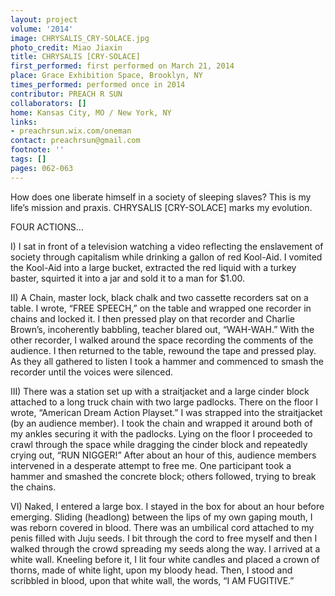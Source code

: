 ```yaml
---
layout: project
volume: '2014'
image: CHRYSALIS_CRY-SOLACE.jpg
photo_credit: Miao Jiaxin
title: CHRYSALIS [CRY-SOLACE]
first_performed: first performed on March 21, 2014
place: Grace Exhibition Space, Brooklyn, NY
times_performed: performed once in 2014
contributor: PREACH R SUN
collaborators: []
home: Kansas City, MO / New York, NY
links:
- preachrsun.wix.com/oneman
contact: preachrsun@gmail.com
footnote: ''
tags: []
pages: 062-063
---
```


How does one liberate himself in a society of sleeping slaves? This is my life’s mission and praxis. CHRYSALIS [CRY-SOLACE] marks my evolution.

FOUR ACTIONS…

I) I sat in front of a television watching a video reflecting the enslavement of society through capitalism while drinking a gallon of red Kool-Aid. I vomited the Kool-Aid into a large bucket, extracted the red liquid with a turkey baster, squirted it into a jar and sold it to a man for $1.00.

II) A Chain, master lock, black chalk and two cassette recorders sat on a table. I wrote, “FREE SPEECH,” on the table and wrapped one recorder in chains and locked it. I then pressed play on that recorder and Charlie Brown’s, incoherently babbling, teacher blared out, “WAH-WAH.” With the other recorder, I walked around the space recording the comments of the audience. I then returned to the table, rewound the tape and pressed play. As they all gathered to listen I took a hammer and commenced to smash the recorder until the voices were silenced.

III) There was a station set up with a straitjacket and a large cinder block attached to a long truck chain with two large padlocks. There on the floor I wrote, “American Dream Action Playset.” I was strapped into the straitjacket (by an audience member). I took the chain and wrapped it around both of my ankles securing it with the padlocks. Lying on the floor I proceeded to crawl through the space while dragging the cinder block and repeatedly crying out, “RUN NIGGER!” After about an hour of this, audience members intervened in a desperate attempt to free me. One participant took a hammer and smashed the concrete block; others followed, trying to break the chains.

VI) Naked, I entered a large box. I stayed in the box for about an hour before emerging. Sliding (headlong) between the lips of my own gaping mouth, I was reborn covered in blood. There was an umbilical cord attached to my penis filled with Juju seeds. I bit through the cord to free myself and then I walked through the crowd spreading my seeds along the way. I arrived at a white wall. Kneeling before it, I lit four white candles and placed a crown of thorns, made of white light, upon my bloody head. Then, I stood and scribbled in blood, upon that white wall, the words, “I AM FUGITIVE.”
